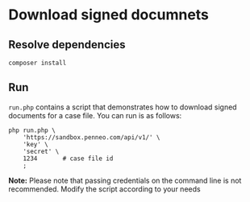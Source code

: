 # Download signed documnets

## Resolve dependencies

```
composer install
```

## Run

`run.php` contains a script that demonstrates how to download signed documents for a case file. You can run is as follows:

```
php run.php \
    'https://sandbox.penneo.com/api/v1/' \
    'key' \
    'secret' \
    1234       # case file id
    ;
```

**Note:** Please note that passing credentials on the command line is not recommended. Modify the script according to your needs
